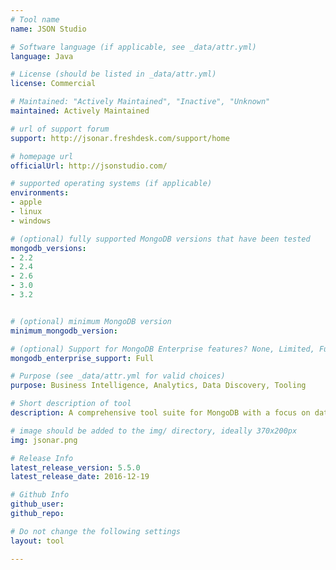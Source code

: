 ```yaml
---
# Tool name
name: JSON Studio

# Software language (if applicable, see _data/attr.yml)
language: Java

# License (should be listed in _data/attr.yml)
license: Commercial

# Maintained: "Actively Maintained", "Inactive", "Unknown"
maintained: Actively Maintained

# url of support forum
support: http://jsonar.freshdesk.com/support/home

# homepage url
officialUrl: http://jsonstudio.com/

# supported operating systems (if applicable)
environments:
- apple
- linux
- windows

# (optional) fully supported MongoDB versions that have been tested
mongodb_versions:
- 2.2
- 2.4
- 2.6
- 3.0
- 3.2


# (optional) minimum MongoDB version
minimum_mongodb_version:

# (optional) Support for MongoDB Enterprise features? None, Limited, Full
mongodb_enterprise_support: Full

# Purpose (see _data/attr.yml for valid choices)
purpose: Business Intelligence, Analytics, Data Discovery, Tooling

# Short description of tool
description: A comprehensive tool suite for MongoDB with a focus on data access, data discovery and analytics but also with ETL, compare and profiling tools.

# image should be added to the img/ directory, ideally 370x200px
img: jsonar.png

# Release Info
latest_release_version: 5.5.0
latest_release_date: 2016-12-19

# Github Info
github_user: 
github_repo: 

# Do not change the following settings
layout: tool

---
```


